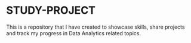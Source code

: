 # STUDY-PROJECT
This is a repository that I have created to showcase skills, share projects and track my progress in Data Analytics related topics.
